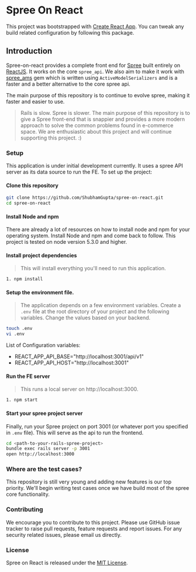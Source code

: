 # Spree On React

This project was bootstrapped with [Create React App](https://github.com/facebookincubator/create-react-app). You can tweak any build related configuration by following this package.

## Introduction

Spree-on-react provides a complete front end for [Spree](https://github.com/spree/spree) built entirely on [ReactJS](https://facebook.github.io/react). It works on the core `spree_api`. We also aim to make it work with [spree_ams](https://github.com/hhff/spree_ams) gem which is written using `ActiveModelSerializers` and is a faster and a better alternative to the core spree api.

The main purpose of this repository is to continue to evolve spree, making it faster and easier to use.

> Rails is slow. Spree is slower. The main purpose of this repository is to give a Spree front-end that is snappier and provides a more modern approach to solve the common problems found in e-commerce space. We are enthusiastic about this project and will continue supporting this project. :)

### Setup

This application is under initial development currently. It uses a spree API server as its data source to run the FE. To set up the project:

#### Clone this repository
```sh
git clone https://github.com/ShubhamGupta/spree-on-react.git
cd spree-on-react
```
#### Install Node and npm
There are already a lot of resources on how to install node and npm for your operating system. Install Node and npm and come back to follow. This project is tested on node version 5.3.0 and higher.

#### Install project dependencies
> This will install everything you'll need to run this application.
``` sh
1. npm install
```

#### Setup the environment file.
> The application depends on a few environment variables. Create a `.env` file at the root directory of your project and the following variables. Change the values based on your backend.

```sh
touch .env
vi .env
```
List of Configuration variables:
- REACT_APP_API_BASE="http://localhost:3001/api/v1"
- REACT_APP_API_HOST="http://localhost:3001"

#### Run the FE server
> This runs a local server on http://localhost:3000.
```sh
1. npm start
```

#### Start your spree project server
Finally, run your Spree project on port 3001 (or whatever port you specified in `.env` file). This will serve as the api to run the frontend.

```sh
cd <path-to-your-rails-spree-project>
bundle exec rails server -p 3001
open http://localhost:3000
```

### Where are the test cases?

This repository is still very young and adding new features is our top priority. We'll begin writing test cases once we have build most of the spree core functionality.

### Contributing
We encourage you to contribute to this project. Please use GitHub issue tracker to raise pull requests, feature requests and report issues. For any security related issues, please email us directly.


### License

Spree on React is released under the [MIT License](http://www.opensource.org/licenses/MIT).